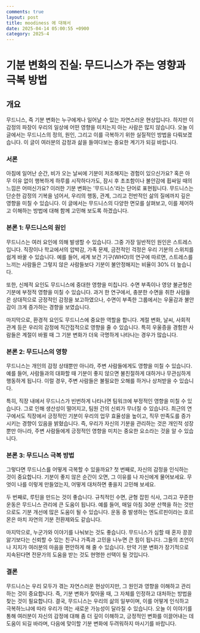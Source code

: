 ```yaml
---
comments: true
layout: post
title: moodiness 에 대해서
date: 2025-04-14 05:00:55 +0900
category: 2025-4
---
```


# 기분 변화의 진실: 무드니스가 주는 영향과 극복 방법

## 개요
무드니스, 즉 기분 변화는 누구에게나 일어날 수 있는 자연스러운 현상입니다. 하지만 이 감정의 파장이 우리의 일상에 어떤 영향을 미치는지 아는 사람은 많지 않습니다. 오늘 이 글에서는 무드니스의 정의, 원인, 그리고 이를 극복하기 위한 실질적인 방법을 다뤄보겠습니다. 이 글이 여러분의 감정과 삶을 들여다보는 중요한 계기가 되길 바랍니다.

### 서론
아침에 일어난 순간, 비가 오는 날씨에 기분이 저조해지는 경험이 있으신가요? 혹은 아무 이유 없이 행복하게 하루를 시작하다가도, 잠시 후 초조함이나 불안감에 휩싸일 때의 느낌은 어떠신가요? 이러한 기분 변화는 '무드니스'라는 단어로 표현됩니다. 무드니스는 단순한 감정의 기복을 넘어서, 우리의 행동, 관계, 그리고 전반적인 삶의 질에까지 깊은 영향을 미칠 수 있습니다. 이 글에서는 무드니스의 다양한 면모를 살펴보고, 이를 제어하고 이해하는 방법에 대해 함께 고민해 보도록 하겠습니다.

### 본론 1: 무드니스의 원인
무드니스는 여러 요인에 의해 발생할 수 있습니다. 그중 가장 일반적인 원인은 스트레스입니다. 직장이나 학교에서의 압박감, 가족 문제, 금전적인 걱정은 우리 기분의 스위치를 쉽게 바꿀 수 있습니다. 예를 들어, 세계 보건 기구(WHO)의 연구에 따르면, 스트레스를 느끼는 사람들은 그렇지 않은 사람들보다 기분이 불안정해지는 비율이 30% 더 높습니다. 

또한, 신체적 요인도 무드니스에 중대한 영향을 미칩니다. 수면 부족이나 영양 불균형은 기분에 부정적 영향을 미칠 수 있습니다. 과거 한 연구에서, 충분한 수면을 취한 사람들은 상대적으로 긍정적인 감정을 보고하였으나, 수면이 부족한 그룹에서는 우울감과 불안감이 크게 증가하는 경향을 보였습니다.

마지막으로, 환경적 요인도 무드니스에 중요한 역할을 합니다. 계절 변화, 날씨, 사회적 관계 등은 우리의 감정에 직간접적으로 영향을 줄 수 있습니다. 특히 우울증을 경험한 사람들은 계절이 바뀔 때 그 기분 변화가 더욱 극명하게 나타나는 경우가 많습니다.

### 본론 2: 무드니스의 영향
무드니스는 개인의 감정 상태뿐만 아니라, 주변 사람들에게도 영향을 미칠 수 있습니다. 예를 들어, 사람들과의 대화할 때 기분이 좋지 않으면 불친절하게 대하거나 무관심하게 행동하게 됩니다. 이럴 경우, 주변 사람들은 불필요한 오해를 하거나 상처받을 수 있습니다.

특히, 직장 내에서 무드니스가 빈번하게 나타나면 팀워크에 부정적인 영향을 미칠 수 있습니다. 그로 인해 생산성이 떨어지고, 팀원 간의 신뢰가 무너질 수 있습니다. 최근의 연구에서도 직장에서 긍정적인 기분이 우리의 업무 효율성을 높이고, 직무 만족도를 증가시키는 경향이 있음을 밝혔습니다. 즉, 우리가 자신의 기분을 관리하는 것은 개인적 성장뿐만 아니라, 주변 사람들에게 긍정적인 영향을 미치는 중요한 요소라는 것을 알 수 있습니다.

### 본론 3: 무드니스 극복 방법
그렇다면 무드니스를 어떻게 극복할 수 있을까요? 첫 번째로, 자신의 감정을 인식하는 것이 중요합니다. 기분이 좋지 않은 순간이 오면, 그 이유를 나 자신에게 물어보세요. 무엇이 나를 이렇게 만들었는지, 어떻게 대처하면 좋을지 고민해 보세요.

두 번째로, 루틴을 만드는 것이 좋습니다. 규칙적인 수면, 균형 잡힌 식사, 그리고 꾸준한 운동은 무드니스 관리에 큰 도움이 됩니다. 예를 들어, 매일 아침 30분 산책을 하는 것만으로도 기분 개선에 많은 도움이 될 수 있습니다. 운동 중 발생하는 엔도르핀이라는 호르몬은 마치 자연의 기분 전환제와도 같습니다.

마지막으로, 누군가와 이야기를 나눠보는 것도 좋습니다. 무드니스가 심할 때 혼자 끙끙 앓기보다는 신뢰할 수 있는 친구나 가족과 고민을 나누면 큰 힘이 됩니다. 그들의 조언이나 지지가 여러분의 마음을 편안하게 해 줄 수 있습니다. 만약 기분 변화가 장기적으로 지속된다면 전문가의 도움을 받는 것도 현명한 선택이 될 것입니다.

### 결론
무드니스는 우리 모두가 겪는 자연스러운 현상이지만, 그 원인과 영향을 이해하고 관리하는 것이 중요합니다. 즉, 기분 변화가 찾아올 때, 그 자체를 인정하고 대처하는 방법을 찾는 것이 필요합니다. 결국, 무드니스는 우리의 삶의 일부이며, 이를 어떻게 인식하고 극복하느냐에 따라 우리가 여는 새로운 가능성이 달라질 수 있습니다. 오늘 이 이야기를 통해 여러분이 자신의 감정에 대해 좀 더 깊이 이해하고, 긍정적인 변화를 이끌어내는 데 도움이 되길 바라며, 다음에 맞이할 기분 변화에 두려워하지 마시기를 바랍니다.